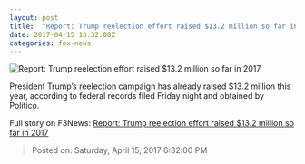 ```yaml
---
layout: post
title:  "Report: Trump reelection effort raised $13.2 million so far in 2017"
date: 2017-04-15 13:32:00Z
categories: fox-news
---
```


![Report: Trump reelection effort raised $13.2 million so far in 2017](http://a57.foxnews.com/media2.foxnews.com/BrightCove/694940094001/2017/04/14/0/0/694940094001_5399154653001_5399151298001-vs.jpg?ve=1)

President Trump’s reelection campaign has already raised $13.2 million this year, according to federal records filed Friday night and obtained by Politico.


Full story on F3News: [Report: Trump reelection effort raised $13.2 million so far in 2017](http://www.f3nws.com/n/bQzPJD)

> Posted on: Saturday, April 15, 2017 6:32:00 PM
